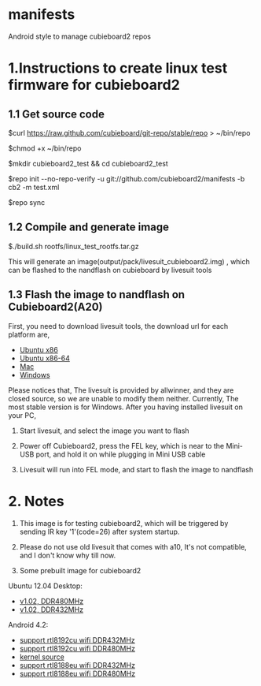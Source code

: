 manifests
=========

Android style to manage cubieboard2 repos

# 1.Instructions to create linux test firmware for cubieboard2

## 1.1 Get source code

 $curl https://raw.github.com/cubieboard/git-repo/stable/repo > ~/bin/repo
 
 $chmod +x ~/bin/repo
 
 $mkdir cubieboard2_test && cd cubieboard2_test
 
 $repo init --no-repo-verify -u git://github.com/cubieboard2/manifests -b cb2 -m test.xml 
 
 $repo sync

## 1.2 Compile and generate image

 $./build.sh rootfs/linux_test_rootfs.tar.gz

 This will generate an image(output/pack/livesuit_cubieboard2.img) , which can be flashed to the nandflash on cubieboard by livesuit tools

## 1.3 Flash the image to nandflash on Cubieboard2(A20)

  First, you need to download livesuit tools, the download url for each platform are,
 
* [Ubuntu x86](http://ubuntuone.com/2bf1fIHN3oFR5NRyggJqPP "Ubuntu x86")
* [Ubuntu x86-64](http://ubuntuone.com/1Q5Yi3eVAzS2xn3Ex7Ix3n "Ubuntu x86_64")
* [Mac](http://ubuntuone.com/7GLnElgM41yoGLZfRKxXzk "Mac")
* [Windows](http://ubuntuone.com/3Z95tYxkcpvKq5oc2Zdpka "Windows")



Please notices that, The livesuit is provided by allwinner, and they are closed source, so we are unable to modify them neither. Currently, The most stable version is for Windows. After you having installed livesuit on your PC,

1. Start livesuit, and select the image you want to flash

2. Power off Cubieboard2, press the FEL key, which is near to the Mini-USB port, and hold it on while plugging in Mini USB cable

3.  Livesuit will run into FEL mode, and start to flash the image to nandflash

# 2. Notes

1. This image is for testing cubieboard2, which will be triggered by sending IR key '1'(code=26) after
 system startup.

2. Please do not use old livesuit that comes with a10, It's not compatible, and I don't know why till now.

3. Some prebuilt image for cubieboard2

Ubuntu 12.04 Desktop:

* [v1.02, DDR480MHz](http://ubuntuone.com/5XAQqDTbQ9HsJ1iiSAhhdu "image1, DDR480Mhz")
* [v1.02, DDR432MHz](http://ubuntuone.com/0tRcRMM8MsoHMJ2onL9YNI "image2, DDR432MHz")

Android 4.2:

* [support rtl8192cu wifi DDR432MHz](http://ubuntuone.com/0XfWiwxnpW1P9oJDAeq3sI  "support rtl8192cu wifi DDR432MHz")
* [support rtl8192cu wifi DDR480MHz](http://ubuntuone.com/1HxMAVUwpikUeGG5o9bm7I  "support rtl8192cu wifi DDR480MHz")
* [kernel source](http://ubuntuone.com/1NiOvqFiOAm5U0XOoqwx9j  "kernel source")
* [support rtl8188eu wifi DDR432MHz](http://ubuntuone.com/65cb9IbMRw5FSwmwFsRzvk  "support rtl8188eu wifi DDR432MHz")
* [support rtl8188eu wifi DDR480MHz](http://ubuntuone.com/2Jv9jdDFrQkCviJOJj06tV  "support rtl8188eu wifi DDR480MHz")


  

